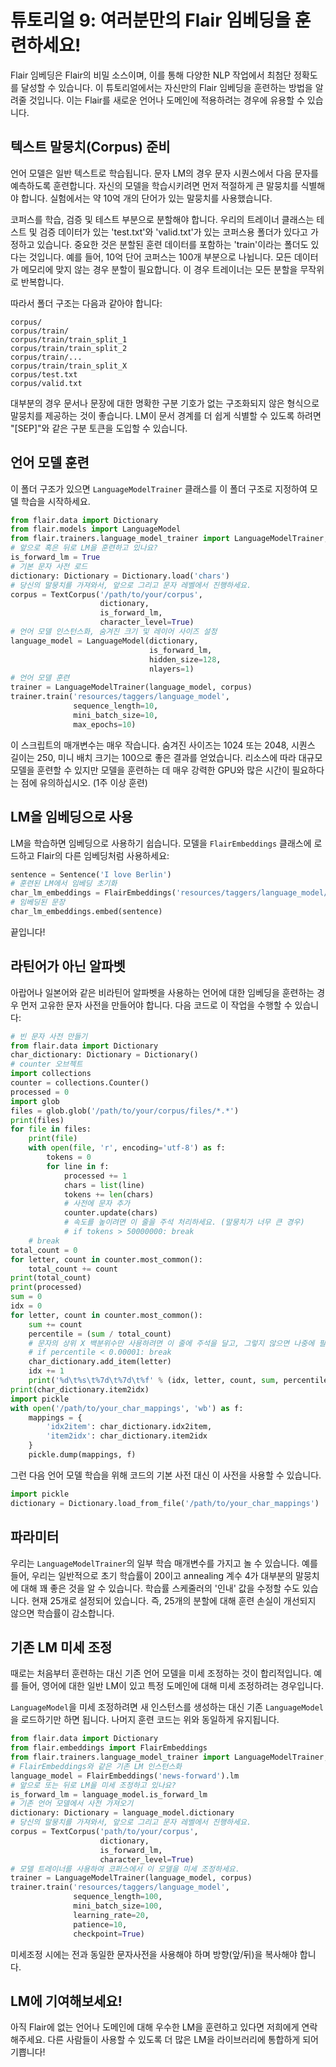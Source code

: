 # 튜토리얼 9: 여러분만의 Flair 임베딩을 훈련하세요!

Flair 임베딩은 Flair의 비밀 소스이며, 이를 통해 다양한 NLP 작업에서 최첨단 정확도를 달성할 수 있습니다.
이 튜토리얼에서는 자신만의 Flair 임베딩을 훈련하는 방법을 알려줄 것입니다. 이는 Flair를 새로운 언어나 도메인에 적용하려는 경우에 유용할 수 있습니다.


## 텍스트 말뭉치(Corpus) 준비

언어 모델은 일반 텍스트로 학습됩니다. 문자 LM의 경우 문자 시퀀스에서 다음 문자를 예측하도록 훈련합니다.
자신의 모델을 학습시키려면 먼저 적절하게 큰 말뭉치를 식별해야 합니다. 실험에서는 약 10억 개의 단어가 있는 말뭉치를 사용했습니다.

코퍼스를 학습, 검증 및 테스트 부분으로 분할해야 합니다.
우리의 트레이너 클래스는 테스트 및 검증 데이터가 있는 'test.txt'와 'valid.txt'가 있는 코퍼스용 폴더가 있다고 가정하고 있습니다.
중요한 것은 분할된 훈련 데이터를 포함하는 'train'이라는 폴더도 있다는 것입니다.
예를 들어, 10억 단어 코퍼스는 100개 부분으로 나뉩니다.
모든 데이터가 메모리에 맞지 않는 경우 분할이 필요합니다. 이 경우 트레이너는 모든 분할을 무작위로 반복합니다.

따라서 폴더 구조는 다음과 같아야 합니다:

```
corpus/
corpus/train/
corpus/train/train_split_1
corpus/train/train_split_2
corpus/train/...
corpus/train/train_split_X
corpus/test.txt
corpus/valid.txt
```

대부분의 경우 문서나 문장에 대한 명확한 구분 기호가 없는 구조화되지 않은 형식으로 말뭉치를 제공하는 것이 좋습니다. LM이 문서 경계를 더 쉽게 식별할 수 있도록 하려면 "[SEP]"와 같은 구분 토큰을 도입할 수 있습니다.

## 언어 모델 훈련

이 폴더 구조가 있으면 `LanguageModelTrainer` 클래스를 이 폴더 구조로 지정하여 모델 학습을 시작하세요.

```python
from flair.data import Dictionary
from flair.models import LanguageModel
from flair.trainers.language_model_trainer import LanguageModelTrainer, TextCorpus
# 앞으로 혹은 뒤로 LM을 훈련하고 있나요?
is_forward_lm = True
# 기본 문자 사전 로드
dictionary: Dictionary = Dictionary.load('chars')
# 당신의 말뭉치를 가져와서, 앞으로 그리고 문자 레벨에서 진행하세요.
corpus = TextCorpus('/path/to/your/corpus',
                    dictionary,
                    is_forward_lm,
                    character_level=True)
# 언어 모델 인스턴스화, 숨겨진 크기 및 레이어 사이즈 설정
language_model = LanguageModel(dictionary,
                               is_forward_lm,
                               hidden_size=128,
                               nlayers=1)
# 언어 모델 훈련
trainer = LanguageModelTrainer(language_model, corpus)
trainer.train('resources/taggers/language_model',
              sequence_length=10,
              mini_batch_size=10,
              max_epochs=10)
```

이 스크립트의 매개변수는 매우 작습니다. 숨겨진 사이즈는 1024 또는 2048, 시퀀스 길이는 250, 미니 배치 크기는 100으로 좋은 결과를 얻었습니다.
리소스에 따라 대규모 모델을 훈련할 수 있지만 모델을 훈련하는 데 매우 강력한 GPU와 많은 시간이 필요하다는 점에 유의하십시오. (1주 이상 훈련)



## LM을 임베딩으로 사용

LM을 학습하면 임베딩으로 사용하기 쉽습니다. 모델을 `FlairEmbeddings` 클래스에 로드하고 Flair의 다른 임베딩처럼 사용하세요:

```python
sentence = Sentence('I love Berlin')
# 훈련된 LM에서 임베딩 초기화
char_lm_embeddings = FlairEmbeddings('resources/taggers/language_model/best-lm.pt')
# 임베딩된 문장
char_lm_embeddings.embed(sentence)
```

끝입니다!


## 라틴어가 아닌 알파벳

아랍어나 일본어와 같은 비라틴어 알파벳을 사용하는 언어에 대한 임베딩을 훈련하는 경우 먼저 고유한 문자 사전을 만들어야 합니다. 다음 코드로 이 작업을 수행할 수 있습니다:

```python
# 빈 문자 사전 만들기
from flair.data import Dictionary
char_dictionary: Dictionary = Dictionary()
# counter 오브젝트
import collections
counter = collections.Counter()
processed = 0
import glob
files = glob.glob('/path/to/your/corpus/files/*.*')
print(files)
for file in files:
    print(file)
    with open(file, 'r', encoding='utf-8') as f:
        tokens = 0
        for line in f:
            processed += 1            
            chars = list(line)
            tokens += len(chars)
            # 사전에 문자 추가
            counter.update(chars)
            # 속도를 높이려면 이 줄을 주석 처리하세요. (말뭉치가 너무 큰 경우)
            # if tokens > 50000000: break
    # break
total_count = 0
for letter, count in counter.most_common():
    total_count += count
print(total_count)
print(processed)
sum = 0
idx = 0
for letter, count in counter.most_common():
    sum += count
    percentile = (sum / total_count)
    # 문자의 상위 X 백분위수만 사용하려면 이 줄에 주석을 달고, 그렇지 않으면 나중에 필터링하세요.
    # if percentile < 0.00001: break
    char_dictionary.add_item(letter)
    idx += 1
    print('%d\t%s\t%7d\t%7d\t%f' % (idx, letter, count, sum, percentile))
print(char_dictionary.item2idx)
import pickle
with open('/path/to/your_char_mappings', 'wb') as f:
    mappings = {
        'idx2item': char_dictionary.idx2item,
        'item2idx': char_dictionary.item2idx
    }
    pickle.dump(mappings, f)
```

그런 다음 언어 모델 학습을 위해 코드의 기본 사전 대신 이 사전을 사용할 수 있습니다.

```python
import pickle
dictionary = Dictionary.load_from_file('/path/to/your_char_mappings')
```

## 파라미터

우리는 `LanguageModelTrainer`의 일부 학습 매개변수를 가지고 놀 수 있습니다.
예를 들어, 우리는 일반적으로 초기 학습률이 20이고 annealing 계수 4가 대부분의 말뭉치에 대해 꽤 좋은 것을 알 수 있습니다.
학습률 스케줄러의 '인내' 값을 수정할 수도 있습니다. 현재 25개로 설정되어 있습니다. 즉, 25개의 분할에 대해 훈련 손실이 개선되지 않으면 학습률이 감소합니다.


## 기존 LM 미세 조정

때로는 처음부터 훈련하는 대신 기존 언어 모델을 미세 조정하는 것이 합리적입니다. 예를 들어, 영어에 대한 일반 LM이 있고 특정 도메인에 대해 미세 조정하려는 경우입니다. 

`LanguageModel`을 미세 조정하려면 새 인스턴스를 생성하는 대신 기존 `LanguageModel`을 로드하기만 하면 됩니다. 나머지 훈련 코드는 위와 동일하게 유지됩니다.


```python
from flair.data import Dictionary
from flair.embeddings import FlairEmbeddings
from flair.trainers.language_model_trainer import LanguageModelTrainer, TextCorpus
# FlairEmbeddings와 같은 기존 LM 인스턴스화
language_model = FlairEmbeddings('news-forward').lm
# 앞으로 또는 뒤로 LM을 미세 조정하고 있나요?
is_forward_lm = language_model.is_forward_lm
# 기존 언어 모델에서 사전 가져오기
dictionary: Dictionary = language_model.dictionary
# 당신의 말뭉치를 가져와서, 앞으로 그리고 문자 레벨에서 진행하세요.
corpus = TextCorpus('path/to/your/corpus',
                    dictionary,
                    is_forward_lm,
                    character_level=True)
# 모델 트레이너를 사용하여 코퍼스에서 이 모델을 미세 조정하세요.
trainer = LanguageModelTrainer(language_model, corpus)
trainer.train('resources/taggers/language_model',
              sequence_length=100,
              mini_batch_size=100,
              learning_rate=20,
              patience=10,
              checkpoint=True)
```              
              
미세조정 시에는 전과 동일한 문자사전을 사용해야 하며 방향(앞/뒤)을 복사해야 합니다.


## LM에 기여해보세요!

아직 Flair에 없는 언어나 도메인에 대해 우수한 LM을 훈련하고 있다면 저희에게 연락해주세요. 다른 사람들이 사용할 수 있도록 더 많은 LM을 라이브러리에 통합하게 되어 기쁩니다!
